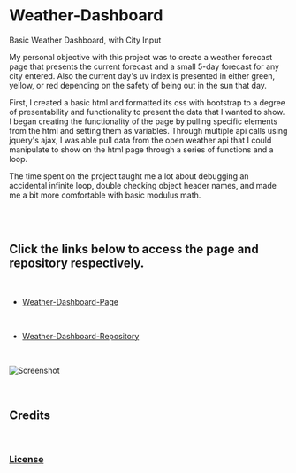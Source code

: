 # Weather-Dashboard
Basic Weather Dashboard, with City Input



<p> My personal objective with this project was to create a weather forecast page that presents the current forecast and a small 5-day forecast for any city entered. Also the current day's uv index is presented in either green, yellow, or red depending on the safety of being out in the sun that day.  
</p>

<p>First, I created a basic html and formatted its css with bootstrap to a degree of presentability and functionality to present the data that I wanted to show. I began creating the functionality of the page by pulling specific elements from the html and setting them as variables. Through multiple api calls using jquery's ajax, I was able pull data from the open weather api that I could manipulate to show on the html page through a series of functions and a loop.
</p>

<p>
 The time spent on the project taught me a lot about debugging an accidental infinite loop, double checking object header names, and made me a bit more comfortable with basic modulus math. 
</p>

<br>
<br>

## Click the links below to access the page and repository respectively.
<br>

 - [Weather-Dashboard-Page](https://andis90.github.io/Weather-Dashboard/)
<br>

- [Weather-Dashboard-Repository](https://github.com/AndiS90/Weather-Dashboard)
<br>

![Screenshot](./assets/images/screenshot.png)

<br>

## **Credits**
 
<br>

### [License](.License.txt)

<br>
